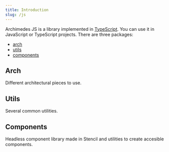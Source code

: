 ```yaml
---
title: Introduction
slug: /js
---
```


Archimedes JS is a library implemented in [TypeScript](https://www.typescriptlang.org/). You can use it in JavaScript or TypeScript projects. There are three packages:

-   [arch](./arch.mdx)
-   [utils](./utils.mdx)
-   [components](./components.mdx)

## Arch

Different architectural pieces to use.

## Utils

Several common utilities.

## Components

Headless component library made in Stencil and utilities to create accesible components.
